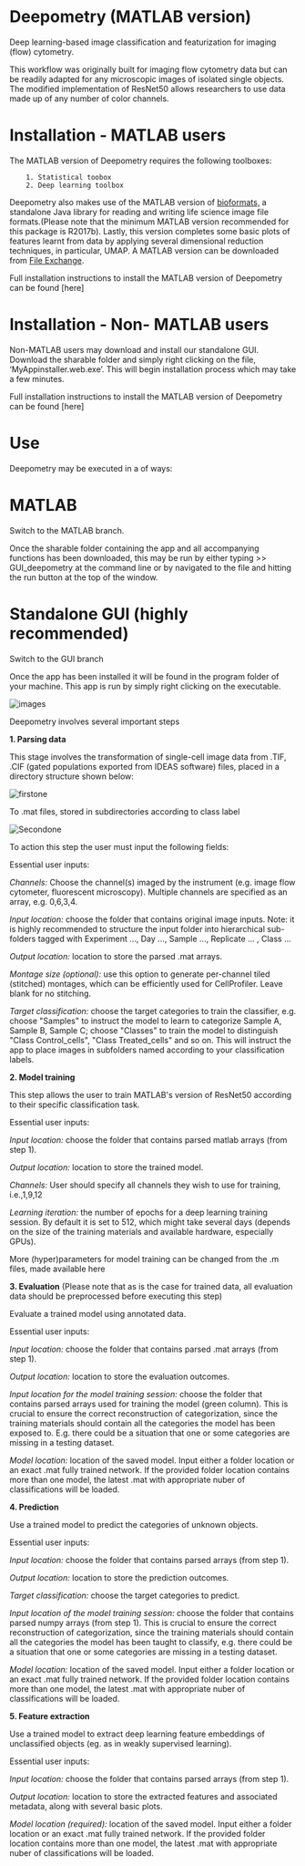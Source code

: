 # Deepometry (MATLAB version)
Deep learning-based image classification and featurization for imaging (flow) cytometry.

This workflow was originally built for imaging flow cytometry data but can be readily adapted for any microscopic images of isolated single objects. The modified implementation of ResNet50 allows researchers to use data made up of any number of color channels.

# Installation - MATLAB users

The MATLAB version of Deepometry requires the following toolboxes:

        1. Statistical toobox
        2. Deep learning toolbox
    
Deepometry also makes use of the MATLAB version of [bioformats,](www.openmicroscopy.org/bio-formats/downloads/) a standalone Java library for reading and writing life science image file formats.(Please note that the minimum MATLAB version recommended for this package is R2017b). Lastly, this version completes some basic plots of features learnt from data by applying several dimensional reduction techniques, in particular, UMAP. A MATLAB version can be downloaded from [File Exchange](www.mathworks.com/matlabcentral/fileexchange/71902-uniform-manifold-approximation-and-projection-umap). 

Full installation instructions to install the MATLAB version of Deepometry can be found [here]

# Installation - Non- MATLAB users

Non-MATLAB users may download and install our standalone GUI. Download the sharable folder and simply right clicking on the file, ‘MyAppinstaller.web.exe’. This will begin installation process which may take a few minutes. 

Full installation instructions to install the MATLAB version of Deepometry can be found [here]

# Use

Deepometry may be executed in a of ways:

# MATLAB

Switch to the MATLAB branch.

Once the sharable folder containing the app and all accompanying functions has been downloaded, this may be run by either typing >> GUI_deepometry at the command line or by navigated to the file and hitting the run button at the top of the window. 

# Standalone GUI (highly recommended)

Switch to the GUI branch

Once the app has been installed it will be found in the program folder of your machine. This app is run by simply right clicking on the executable.

![images](https://user-images.githubusercontent.com/72154816/95145308-cc4a0000-0772-11eb-8451-3c2f48ae2106.jpg)

Deepometry involves several important steps

**1. Parsing data**

This stage involves the transformation of single-cell image data from .TIF, .CIF (gated populations exported from IDEAS software) files, placed in a directory structure shown below:

![firstone](https://user-images.githubusercontent.com/72154816/95145594-96f1e200-0773-11eb-93b8-1f4c26254b25.jpg)

To .mat files, stored in subdirectories according to class label

![Secondone](https://user-images.githubusercontent.com/72154816/95146592-226c7280-0776-11eb-9463-b6a13c807ae0.jpg)

To action this step the user must input the following fields:

Essential user inputs:

_Channels:_ Choose the channel(s) imaged by the instrument (e.g. image flow cytometer, fluorescent microscopy). Multiple channels are specified as an array, e.g. 0,6,3,4. 

_Input location:_ choose the folder that contains original image inputs. Note: it is highly recommended to structure the input folder into hierarchical sub-folders tagged with Experiment ..., Day ..., Sample ..., Replicate ... , Class ...

_Output location:_ location to store the parsed .mat arrays. 

_Montage size (optional):_ use this option to generate per-channel tiled (stitched) montages, which can be efficiently used for CellProfiler. Leave blank for no stitching.

_Target classification:_ choose the target categories to train the classifier, e.g. choose "Samples" to instruct the model to learn to categorize Sample A, Sample B, Sample C; choose "Classes" to train the model to distinguish "Class Control_cells", "Class Treated_cells" and so on. This will instruct the app to place images in subfolders named according to your classification labels. 

**2. Model training**

This step allows the user to train MATLAB's version of ResNet50 according to their specific classification task. 

Essential user inputs:

_Input location:_ choose the folder that contains parsed matlab arrays (from step 1).

_Output location:_ location to store the trained model.

_Channels:_ User should specify all channels they wish to use for training, i.e.,1,9,12

_Learning iteration:_ the number of epochs for a deep learning training session. By default it is set to 512, which might take several days (depends on the size of the training materials and available hardware, especially GPUs).

More (hyper)parameters for model training can be changed from the .m files, made available here

**3. Evaluation**
(Please note that as is the case for trained data, all evaluation data should be preprocessed before executing this step)

Evaluate a trained model using annotated data.

Essential user inputs:

_Input location:_ choose the folder that contains parsed .mat arrays (from step 1).

_Output location:_ location to store the evaluation outcomes.

_Input location for the model training session:_ choose the folder that contains parsed arrays used for training the model (green column). This is crucial to ensure the correct reconstruction of categorization, since the training materials should contain all the categories the model has been exposed to. E.g. there could be a situation that one or some categories are missing in a testing dataset.

_Model location:_ location of the saved model. Input either a folder location or an exact .mat fully trained network. If the provided folder location contains more than one model, the latest .mat with appropriate nuber of classifications will be loaded. 

**4. Prediction**

Use a trained model to predict the categories of unknown objects.

Essential user inputs:

_Input location:_ choose the folder that contains parsed arrays (from step 1).

_Output location:_ location to store the prediction outcomes.

_Target classification:_ choose the target categories to predict.

_Input location of the model training session:_ choose the folder that contains parsed numpy arrays (from step 1). This is crucial to ensure the correct reconstruction of categorization, since the training materials should contain all the categories the model has been taught to classify, e.g. there could be a situation that one or some categories are missing in a testing dataset.

_Model location:_ location of the saved model. Input either a folder location or an exact .mat fully trained network. If the provided folder location contains more than one model, the latest .mat with appropriate nuber of classifications will be loaded. 

**5. Feature extraction**

Use a trained model to extract deep learning feature embeddings of unclassified objects (eg. as in weakly supervised learning).

Essential user inputs:

_Input location:_ choose the folder that contains parsed arrays (from step 1).

_Output location:_ location to store the extracted features and associated metadata, along with several basic plots.

_Model location (required):_ location of the saved model. Input either a folder location or an exact .mat fully trained network. If the provided folder location contains more than one model, the latest .mat with appropriate nuber of classifications will be loaded. 





